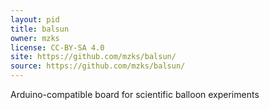 ```yaml
---
layout: pid
title: balsun
owner: mzks
license: CC-BY-SA 4.0
site: https://github.com/mzks/balsun/
source: https://github.com/mzks/balsun/
---
```

Arduino-compatible board for scientific balloon experiments
